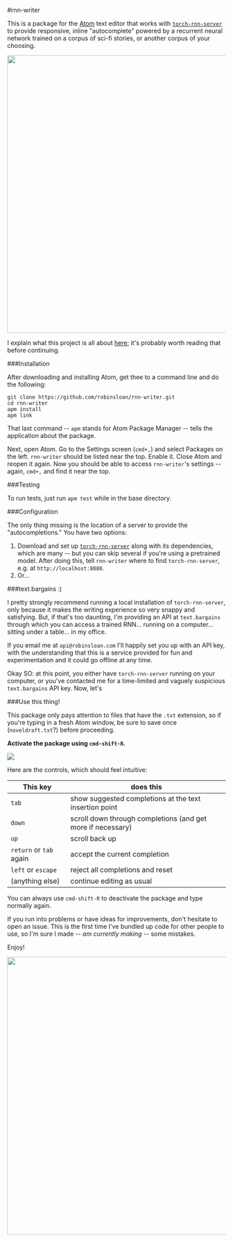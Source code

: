 #rnn-writerThis is a package for the [Atom](https://atom.io/) text editor that works with [`torch-rnn-server`](https://github.com/robinsloan/torch-rnn-server) to provide responsive, inline "autocomplete" powered by a recurrent neural network trained on a corpus of sci-fi stories, or another corpus of your choosing.<img src="img/rnn-example-1.gif" width="640" />I explain what this project is all about [here](https://www.robinsloan.com/note/writing-with-the-machine); it's probably worth reading that before continuing.###InstallationAfter downloading and installing Atom, get thee to a command line and do the following:```git clone https://github.com/robinsloan/rnn-writer.gitcd rnn-writerapm installapm link```That last command -- `apm` stands for Atom Package Manager -- tells the application about the package.Next, open Atom. Go to the Settings screen (`cmd+,`) and select Packages on the left. `rnn-writer` should be listed near the top. Enable it. Close Atom and reopen it again. Now you should be able to access `rnn-writer`'s settings -- again, `cmd+,` and find it near the top.###TestingTo run tests, just run `apm test` while in the base directory.###ConfigurationThe only thing missing is the location of a server to provide the "autocompletions." You have two options:1. Download and set up [`torch-rnn-server`](https://github.com/robinsloan/torch-rnn-server) along with its dependencies, which are many -- but you can skip several if you're using a pretrained model. After doing this, tell `rnn-writer` where to find `torch-rnn-server`, e.g. at `http://localhost:8080`.2. Or...###text.bargains :)I pretty strongly recommend running a local installation of `torch-rnn-server`, only because it makes the writing experience so very snappy and satisfying. But, if that's too daunting, I'm providing an API at `text.bargains` through which you can access a trained RNN... running on a computer... sitting under a table... in my office.If you email me at `api@robinsloan.com` I'll happily set you up with an API key, with the understanding that this is a service provided for fun and experimentation and it could go offline at any time.Okay SO: at this point, you either have `torch-rnn-server` running on your computer, or you've contacted me for a time-limited and vaguely suspicious `text.bargains` API key. Now, let's###Use this thing!This package only pays attention to files that have the `.txt` extension, so if you're typing in a fresh Atom window, be sure to save once (`noveldraft.txt`?) before proceeding.**Activate the package using `cmd-shift-R`.**<img src="img/rnn-success.png" />Here are the controls, which should feel intuitive:| This key| does this|---------|---------|`tab`    | show suggested completions at the text insertion point|`down` | scroll down through completions (and get more if necessary)|`up` | scroll back up|`return` or `tab` again | accept the current completion|`left` or `escape` | reject all completions and reset|(anything else) | continue editing as usualYou can always use `cmd-shift-R` to deactivate the package and type normally again.If you run into problems or have ideas for improvements, don't hesitate to open an issue. This is the first time I've bundled up code for other people to use, so I'm sure I made -- _am currently making_ -- some mistakes.Enjoy!<img src="img/rnn-example-weird.gif" width="640" />